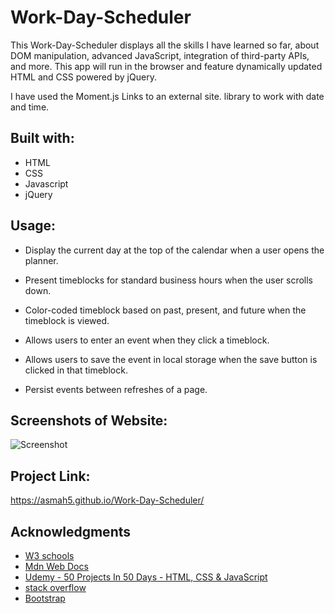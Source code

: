 # Work-Day-Scheduler

This Work-Day-Scheduler displays all the skills I have learned so far,  about DOM manipulation, advanced JavaScript, integration of third-party APIs, and more. This app will run in the browser and feature dynamically updated HTML and CSS powered by jQuery.

I have used the Moment.js Links to an external site. library to work with date and time. 

## Built with:
* HTML
* CSS
* Javascript
* jQuery

## Usage:
* Display the current day at the top of the calendar when a user opens the planner.

* Present timeblocks for standard business hours when the user scrolls down.

* Color-coded timeblock based on past, present, and future when the timeblock is viewed.

* Allows users to enter an event when they click a timeblock.

* Allows users to save the event in local storage when the save button is clicked in that timeblock.

* Persist events between refreshes of a page.

## Screenshots of Website:
![Screenshot ](https://user-images.githubusercontent.com/97250633/230135618-43d749fb-436b-4b99-9c83-97902a478225.png)

## Project Link:
https://asmah5.github.io/Work-Day-Scheduler/

## Acknowledgments
* [W3 schools](https://www.w3schools.com)
* [Mdn Web Docs](https://developer.mozilla.org/en-US/docs/Web/JavaScript)
* [Udemy - 50 Projects In 50 Days - HTML, CSS & JavaScript](https://www.udemy.com/)
* [stack overflow](https://stackoverflow.com/)
* [Bootstrap](https://getbootstrap.com/docs/4.1/content/tables/)

